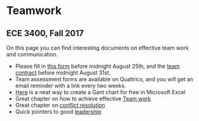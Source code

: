 # Teamwork 
## ECE 3400, Fall 2017

On this page you can find interesting documents on effective team work and communication. 

* Please fill in [this form](https://goo.gl/forms/XJ1fiFNouGQxrq562) before midnight August 25th, and the [team contract](Team_Contract.md) before midnight August 31st. 
* Team assessment forms are available on Qualtrics, and you will get an email reminder with a link every two weeks. 
* [Here](https://www.smartsheet.com/blog/gantt-chart-excel01) is a neat way to create a Gant chart for free in Microsoft Excel
* Great chapter on how to achieve effective [Team work](./Groupwork%20Brent%20Elhajj%20Felder%20Oakley%202004.pdf)
* Great chapter on [conflict resolution](https://cei-lab.github.io/ece3400-2017/Teamwork/Managing_conflict_Chapter_7.pdf)
* Quick pointers to good [leadership](https://cei-lab.github.io/ece3400-2017/Teamwork/Leadership.html)
